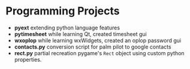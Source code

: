 # Programming Projects

 * **pyext** extending python language features
 * **pytimesheet** while learning Qt, created timesheet gui
 * **wxoplop** while learning wxWidgets, created an oplop password gui
 * **contacts.py** conversion script for palm pilot to google contacts
 * **rect.py** partial recreation pygame's `Rect` object using custom python properties.
